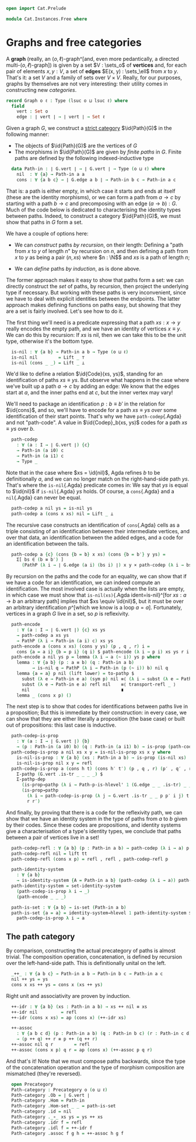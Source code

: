 ```agda
open import Cat.Prelude

module Cat.Instances.Free where
```

# Graphs and free categories

A **graph** (really, an $(o, \ell)$-graph^[and, even more pedantically,
a directed multi-$(o, ℓ)$-graph]) is given by a set $V : \sets_o$ of
**vertices** and, for each pair of elements $x, y : V$, a set of
**edges** $E(x, y) : \sets_\ell$ from $x$ to $y$. That's it: a set $V$
and a family of sets over $V \times V$. Really, for our purposes, graphs
by themselves are not very interesting: their utility comes in
constructing new _categories_.

```agda
record Graph o ℓ : Type (lsuc o ⊔ lsuc ℓ) where
  field
    vert : Set o
    edge : ∣ vert ∣ → ∣ vert ∣ → Set ℓ
```

Given a graph $G$, we construct a [strict category] $\id{Path}(G)$ in
the following manner:

- The objects of $\id{Path}(G)$ are the vertices of $G$
- The morphisms in $\id{Path}(G)$ are given by _finite paths_ in $G$.
Finite paths are defined by the following indexed-inductive type

[strict category]: Cat.Instances.StrictCat.html

<!--
```agda
module _ {o ℓ} (G : Graph o ℓ) where
  private module G = Graph G
```
-->

```agda
  data Path-in : ∣ G.vert ∣ → ∣ G.vert ∣ → Type (o ⊔ ℓ) where
    nil  : ∀ {a} → Path-in a a
    cons : ∀ {a b c} → ∣ G.edge a b ∣ → Path-in b c → Path-in a c
```

That is: a path is either empty, in which case it starts and ends at
itself (these are the identity morphisms), or we can form a path from $a
\to c$ by starting with a path $b \to c$ and precomposing with an edge
$(a \to b) : G$. Much of the code below is dedicated to characterising
the identity types between paths. Indeed, to construct a category
$\id{Path}(G)$, we must show that paths in $G$ form a set.

We have a couple of options here:

- We can _construct_ paths _by recursion_, on their length: Defining a
"path from $x$ to $y$ of length $n$" by recursion on $n$, and then
defining a path from $x$ to $y$ as being a pair $(n, xs)$ where $n :
\N$$ and $xs$ is a path of length $n$;

- We can _define_ paths _by induction_, as is done above.

The former approach makes it easy to show that paths form a set: we can
directly construct the _set_ of paths, by recursion, then project the
underlying type if necessary. But working with these paths is very
inconvenient, since we have to deal with explicit identities between the
endpoints. The latter approach makes defining functions on paths easy,
but showing that they are a set is fairly involved. Let's see how to do
it.

The first thing we'll need is a predicate expressing that a path $xs : x
\to y$ really encodes the empty path, and we have an identity of
vertices $x \equiv y$. We can do this by recursion: If $xs$ is nil, then
we can take this to be the unit type, otherwise it's the bottom type.

```agda
  is-nil : ∀ {a b} → Path-in a b → Type (o ⊔ ℓ)
  is-nil nil        = Lift _ ⊤
  is-nil (cons _ _) = Lift _ ⊥
```

We'd like to define a relation $\id{Code}(xs, ys)$, standing for an
identification of paths $xs \equiv ys$. But observe what happens in the
case where we've built up a path $a \to c$ by adding an edge: We know
that the edges start at $a$, and the inner paths end at $c$, but the
inner vertex may vary!

We'll need to package an identification $p : b \equiv b'$ in the
relation for $\id{cons}$, and so, we'll have to encode for a path $xs
\equiv ys$ _over_ some identification of their start points. That's why
we have `path-codep`{.Agda} and not "path-code". A value in
$\id{Codep}_b(xs, ys)$ codes for a path $xs \equiv ys$ over $b$.

```agda
  path-codep
    : ∀ (a : I → ∣ G.vert ∣) {c}
    → Path-in (a i0) c
    → Path-in (a i1) c
    → Type _
```

Note that in the case where $xs = \id{nil}$, Agda refines $b$ to be
definitionally $a$, and we can no longer match on the right-hand-side
path $ys$. That's where the `is-nil`{.Agda} predicate comes in: We say
that $ys$ is equal to $\id{nil}$ if `is-nil`{.Agda} $ys$ holds. Of
course, a `cons`{.Agda} and a `nil`{.Agda} can never be equal.

```agda
  path-codep a nil ys = is-nil ys
  path-codep a (cons x xs) nil = Lift _ ⊥
```

The recursive case constructs an identification of `cons`{.Agda} cells
as a triple consisting of an identification between their intermediate
vertices, and over that data, an identification between the added edges,
and a code for an identification between the tails.

```agda
  path-codep a {c} (cons {b = b} x xs) (cons {b = b′} y ys) =
    Σ[ bs ∈ (b ≡ b′) ]
      (PathP (λ i → ∣ G.edge (a i) (bs i) ∣) x y × path-codep (λ i → bs i) xs ys)
```

By recursion on the paths and the code for an equality, we can show that
if we have a code for an identification, we can indeed compute an
identification. The most involved case is actually when the lists are
empty, in which case we must show that `is-nil(xs)`{.Agda
ident=is-nil}^[for $xs : a \to b$ an arbitrary path] implies that $xs
\equiv \id{nil}$, but it must be over an arbitrary identification
$p$^[which we know is a loop $a = a$]. Fortunately, vertices in a graph
$G$ live in a set, so $p$ is reflexivity.

```agda
  path-encode
    : ∀ (a : I → ∣ G.vert ∣) {c} xs ys
    → path-codep a xs ys
    → PathP (λ i → Path-in (a i) c) xs ys
  path-encode a (cons x xs) (cons y ys) (p , q , r) i =
    cons {a = a i} {b = p i} (q i) $ path-encode (λ i → p i) xs ys r i
  path-encode a nil ys p = lemma (λ i → a (~ i)) ys p where
    lemma : ∀ {a b} (p : a ≡ b) (q : Path-in a b)
          → is-nil q → PathP (λ i → Path-in (p (~ i)) b) nil q
    lemma {a = a} p nil (lift lower) = to-pathp $
      subst (λ e → Path-in e a) (sym p) nil ≡⟨ (λ i → subst (λ e → Path-in e a) (G.vert .is-tr a a (sym p) refl i) nil) ⟩
      subst (λ e → Path-in e a) refl nil    ≡⟨ transport-refl _ ⟩
      nil                                   ∎
    lemma _ (cons x p) ()
```

The next step is to show that codes for identifications between paths
live in a proposition; But this is immediate by their construction: in
every case, we can show that they are either literally a proposition
(the base case) or built out of propositions: this last case is
inductive.

```agda
  path-codep-is-prop
    : ∀ (a : I → ∣ G.vert ∣) {b}
    → (p : Path-in (a i0) b) (q : Path-in (a i1) b) → is-prop (path-codep a p q)
  path-codep-is-prop a nil xs x y = is-nil-is-prop xs x y where
    is-nil-is-prop : ∀ {a b} (xs : Path-in a b) → is-prop (is-nil xs)
    is-nil-is-prop nil x y = refl
  path-codep-is-prop a (cons h t) (cons h′ t′) (p , q , r) (p′ , q′ , r′) =
    Σ-pathp (G.vert .is-tr _ _ _ _) $
    Σ-pathp-dep
      (is-prop→pathp (λ i → Path-p-is-hlevel' 1 (G.edge _ _ .is-tr) _ _) q q′)
      (is-prop→pathp
        (λ i → path-codep-is-prop (λ j → G.vert .is-tr _ _ p p′ i j) t t′)
        r r′)
```

And finally, by proving that there is a code for the reflexivity path,
we can show that we have an identity system in the type of paths from
$a$ to $b$ given by their codes. Since these codes are propositions, and
identity systems give a characterisation of a type's identity types, we
conclude that paths between a pair of vertices live in a set!

```agda
  path-codep-refl : ∀ {a b} (p : Path-in a b) → path-codep (λ i → a) p p
  path-codep-refl nil = lift tt
  path-codep-refl (cons x p) = refl , refl , path-codep-refl p

  path-identity-system
    : ∀ {a b}
    → is-identity-system {A = Path-in a b} (path-codep (λ i → a)) path-codep-refl
  path-identity-system = set-identity-system
    (path-codep-is-prop λ i → _)
    (path-encode _ _ _)

  path-is-set : ∀ {a b} → is-set (Path-in a b)
  path-is-set {a = a} = identity-system→hlevel 1 path-identity-system $
    path-codep-is-prop λ i → a
```

## The path category

By comparison, constructing the actual precategory of paths is almost
trivial. The composition operation, concatenation, is defined by
recursion over the left-hand-side path. This is definitionally unital on
the left.

```agda
  _++_ : ∀ {a b c} → Path-in a b → Path-in b c → Path-in a c
  nil ++ ys = ys
  cons x xs ++ ys = cons x (xs ++ ys)
```

Right unit and associativity are proven by induction.

```agda
  ++-idr : ∀ {a b} (xs : Path-in a b) → xs ++ nil ≡ xs
  ++-idr nil         = refl
  ++-idr (cons x xs) = ap (cons x) (++-idr xs)

  ++-assoc
    : ∀ {a b c d} (p : Path-in a b) (q : Path-in b c) (r : Path-in c d)
    → (p ++ q) ++ r ≡ p ++ (q ++ r)
  ++-assoc nil q r        = refl
  ++-assoc (cons x p) q r = ap (cons x) (++-assoc p q r)
```

And that's it! Note that we must compose paths backwards, since the type
of the concatenation operation and the type of morphism composition are
mismatched (they're reversed).

```agda
  open Precategory
  Path-category : Precategory o (o ⊔ ℓ)
  Path-category .Ob = ∣ G.vert ∣
  Path-category .Hom = Path-in
  Path-category .Hom-set _ _ = path-is-set
  Path-category .id = nil
  Path-category ._∘_ xs ys = ys ++ xs
  Path-category .idr f = refl
  Path-category .idl f = ++-idr f
  Path-category .assoc f g h = ++-assoc h g f
```
